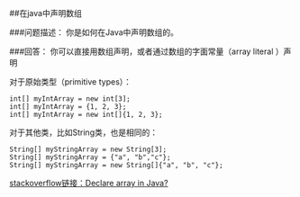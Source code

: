 ##在java中声明数组

###问题描述：
你是如何在Java中声明数组的。

###回答：
你可以直接用数组声明，或者通过数组的字面常量（array literal ）声明

对于原始类型（primitive types）：
```
int[] myIntArray = new int[3];
int[] myIntArray = {1, 2, 3};
int[] myIntArray = new int[]{1, 2, 3};
```

对于其他类，比如String类，也是相同的：
```
String[] myStringArray = new String[3];
String[] myStringArray = {"a", "b","c"};
String[] myStringArray = new String[]{"a", "b", "c"};
```
[stackoverflow链接：Declare array in Java?](http://stackoverflow.com/questions/1200621/declare-array-in-java)



